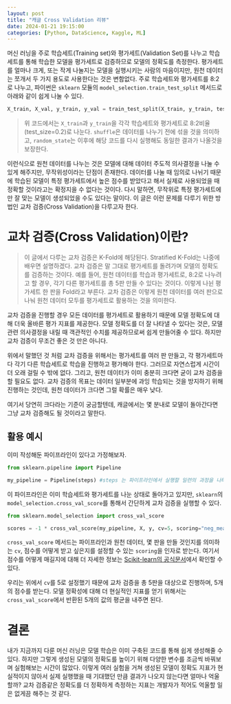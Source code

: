 ```yaml
---
layout: post
title: "캐글 Cross Validation 리뷰"
date: 2024-01-21 19:15:00 
categories: [Python, DataScience, Kaggle, ML]
---
```


머신 러닝을 주로 학습세트(Training set)와 평가세트(Validation Set)를 나누고 학습세트를 통해 학습한 모델을 평가세트로 검증하므로 모델의 정확도를 측정한다. 평가세트를 얼마나 크게, 또는 작게 나눌지는 모델을 실행시키는 사람의 마음이지만, 원천 데이터는 쪼개서 두 가지 용도로 사용한다는 것은 변함없다. 주로 학습세트와 평가세트를 8:2로 나누고, 파이썬은 `sklearn` 모듈의 `model_selection.train_test_split` 메서드로 아래와 같이 쉽게 나눌 수 있다.

```python
X_train, X_val, y_train, y_val = train_test_split(X_train, y_train, test_size=0.2, shuffle=True, random_state=1)
```

> 위 코드에서는 `X_train`과 `y_train`을 각각 학습세트와 평가세트로 8:2비율(test_size=0.2)로 나눈다. `shuffle`은 데이터를 나누기 전에 섞을 것을 의미하고, `random_state`는 이후에 해당 코드를 다시 실행해도 동일한 결과가 나올것을 보장한다.

이런식으로 원천 데이터를 나누는 것은 모델에 대해 데이터 주도적 의사결정을 나눌 수 있게 해주지만, 무작위성이라는 단점이 존재한다. 데이터를 나눌 때 임의로 나뉘기 때문에 학습된 모델이 특정 평가세트에서 높은 점수를 받았다고 해서 실제로 사용되었을 때 정확할 것이라고는 확정지을 수 없다는 것이다. 다시 말하면, 무작위로 특정 평가세트에만 잘 맞는 모델이 생성되었을 수도 있다는 말이다. 이 글은 이런 문제를 다루기 위한 방법인 교차 검증(Cross Validation)을 다루고자 한다.

# 교차 검증(Cross Validation)이란?
> 이 글에서 다루는 교차 검증은 K-Fold에 해당된다. Stratified K-Fold는 나중에 배우면 설명하겠다.
교차 검증은 말 그대로 평가세트를 돌려가며 모델의 정확도를 검증하는 것이다. 예를 들어, 원천 데이터를 학습과 평가세트로, 8:2로 나누려고 할 경우, 각기 다른 평가세트를 총 5판 만들 수 있다는 것이다. 이렇게 나뉜 평가세트 한 판을 Fold라고 부른다. 교차 검증은 이렇게 원천 데이터를 여러 판으로 나눠 원천 데이터 모두를 평가세트로 활용하는 것을 의미한다.

교차 검증을 진행할 경우 모든 데이터를 평가세트로 활용하기 때문에 모델 정확도에 대해 더욱 올바른 평가 지표를 제공한다. 모델 정확도를 더 잘 나타낼 수 있다는 것은, 모델 관련 의사결정을 내릴 때 객관적인 수치를 제공하므로써 쉽게 만들어줄 수 있다. 하지만 교차 검증이 무조건 좋은 것 만은 아니다.

위에서 말했던 것 처럼 교차 검증을 위해서는 평가세트를 여러 판 만들고, 각 평가세트마다 각기 다른 학습세트로 학습을 진행하고 평가해야 한다. 그러므로 자연스럽게 시간이 더 오래 걸릴 수 밖에 없다. 그리고, 원천 데이터가 이미 충분히 크다면 굳이 교차 검증을 할 필요도 없다. 교차 검증의 목표는 데이터 일부분에 과잉 학습되는 것을 방지하기 위해 진행하는 것인데, 원천 데이터가 크다면 그럴 확률은 매우 낮다. 

여기서 당연히 크다라는 기준이 궁금할텐데, 캐글에서는 몇 분내로 모델이 돌아간다면 그냥 교차 검증해도 될 것이라고 말한다.

## 활용 예시
이미 작성해둔 파이프라인이 있다고 가정해보자.
```python
from sklearn.pipeline import Pipeline

my_pipeline = Pipeline(steps) #steps 는 파이프라인에서 실행할 일련의 과정을 나타낸다
```
이 파이프라인은 이미 학습세트와 평가세트를 나눈 상태로 돌아가고 있지만, `sklearn`의 `model_selection.cross_val_score`를 통해서 간단하게 교차 검증을 실행할 수 있다.

```python
from sklearn.model_selection import cross_val_score

scores = -1 * cross_val_score(my_pipeline, X, y, cv=5, scoring="neg_mean_absolute_error") # 여기서는 MAE값을 음수로 받도록 설정했으므로 앞에 -1을 곱해준다.
```
`cross_val_score` 메서드는 파이프라인과 원천 데이터, 몇 판을 만들 것인지를 의미하는 `cv`, 점수를 어떻게 받고 싶은지를 설정할 수 있는 `scoring`을 인자로 받는다. 여기서 점수를 어떻게 매길지에 대해 더 자세한 정보는 [Scikit-learn의 공식문서](https://scikit-learn.org/stable/modules/model_evaluation.html)에서 확인할 수 있다.

우리는 위에서 `cv`를 5로 설정했기 때문에 교차 검증을 총 5판을 대상으로 진행하며, 5개의 점수를 받는다. 모델 정확성에 대해 더 현실적인 지표를 얻기 위해서는 `cross_val_score`에서 반환된 5개의 값의 평균을 내주면 된다.

# 결론
내가 지금까지 다룬 머신 러닝은 모델 학습은 이미 구축된 코드를 통해 쉽게 생성해줄 수 있다. 하지만 그렇게 생성된 모델의 정확도를 높이기 위해 다양한 변수를 조금씩 바꿔보며 실험해보는 시간이 많았다. 이렇게 여러 실험을 거쳐 생성된 모델이 정확도 지표가 현실적이지 않아서 실제 실행했을 때 기대했던 만큼 결과가 나오지 않는다면 얼마나 억울할까? 교차 검증같은 정확도를 더 정확하게 측정하는 지표는 개발자가 적어도 억울할 일은 없게끔 해주는 것 같다.


